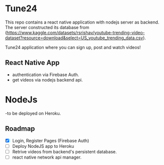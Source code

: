 # Tune24

This repo contains a react native application with nodejs server as backend. The server constructed its database from (https://www.kaggle.com/datasets/rsrishav/youtube-trending-video-dataset?resource=download&select=US_youtube_trending_data.csv).

Tune24 application where you can sign up, post and watch videos!

## React Native App

- authentication via Firebase Auth.
- get videos via nodejs backend api.

# NodeJs

-to be deployed on Heroku.

## Roadmap

- [x] Login, Register Pages (Firebase Auth)
- [ ] Deploy NodeJS app to Heroku
- [ ] Retrive videos from backend's persistent database.
- [ ] react native network api manager.
